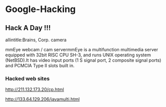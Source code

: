 # Google-Hacking
## Hack A Day !!!

allintitle:Brains, Corp. camera

mmEye webcam / cam servermmEye is a multifunction multimedia server equipped with 32bit RISC CPU SH-3, and runs UNIX operating system (NetBSD).It has video input ports (1 S signal port, 2 composite signal ports) and PCMCIA Type II slots built in.


### Hacked web sites
http://211.132.173.20/cp.html

http://133.64.129.206/javamulti.html
